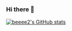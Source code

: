 ### Hi there 👋

<!--
**beeee2/beeee2** is a ✨ _special_ ✨ repository because its `README.md` (this file) appears on your GitHub profile.

Here are some ideas to get you started:

- 🔭 I’m currently working on ...
- 🌱 I’m currently learning ...
- 👯 I’m looking to collaborate on ...
- 🤔 I’m looking for help with ...
- 💬 Ask me about ...
- 📫 How to reach me: ...
- 😄 Pronouns: ...
- ⚡ Fun fact: ...
-->
[![beeee2's GitHub stats](https://github-readme-stats.vercel.app/api?username=beeee2&show_icons=true&theme=dracula)](https://github.com/anuraghazra/github-readme-stats)
